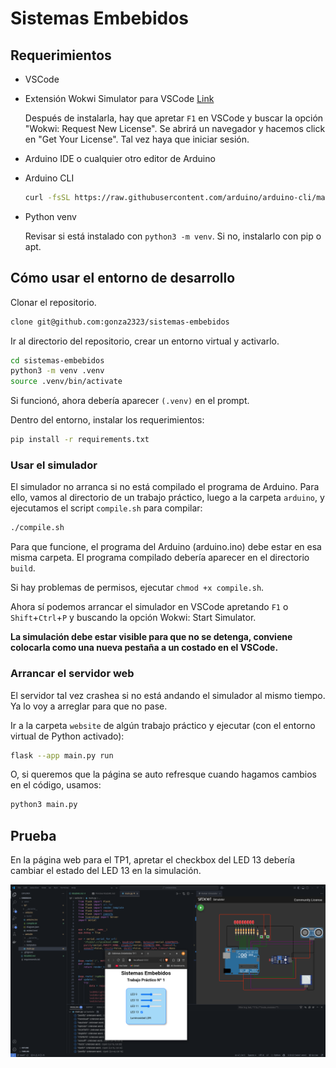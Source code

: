 # Sistemas Embebidos

## Requerimientos

- VSCode

- Extensión Wokwi Simulator para VSCode [Link](https://marketplace.visualstudio.com/items?itemName=wokwi.wokwi-vscode)
    
    Después de instalarla, hay que apretar `F1` en VSCode y buscar la opción "Wokwi: Request New License". Se abrirá un navegador y hacemos click en "Get Your License". Tal vez haya que iniciar sesión.

- Arduino IDE o cualquier otro editor de Arduino

- Arduino CLI
    ```bash
    curl -fsSL https://raw.githubusercontent.com/arduino/arduino-cli/master/install.sh | BINDIR=~/.local/bin sh
    ```

- Python venv

    Revisar si está instalado con `python3 -m venv`. Si no, instalarlo con pip o apt.


## Cómo usar el entorno de desarrollo

Clonar el repositorio.

```bash
clone git@github.com:gonza2323/sistemas-embebidos
```

Ir al directorio del repositorio, crear un entorno virtual y activarlo.

```bash
cd sistemas-embebidos
python3 -m venv .venv
source .venv/bin/activate
```

Si funcionó, ahora debería aparecer `(.venv)` en el prompt.

Dentro del entorno, instalar los requerimientos:

```bash
pip install -r requirements.txt
```

### Usar el simulador

El simulador no arranca si no está compilado el programa de Arduino. Para ello, vamos al directorio de un trabajo práctico, luego a la carpeta `arduino`, y ejecutamos el script `compile.sh` para compilar:

```bash
./compile.sh
```

Para que funcione, el programa del Arduino (arduino.ino) debe estar en esa misma carpeta. El programa compilado debería aparecer en el directorio `build`.

Si hay problemas de permisos, ejecutar `chmod +x compile.sh`.

Ahora sí podemos arrancar el simulador en VSCode apretando `F1` o `Shift`+`Ctrl`+`P` y buscando la opción Wokwi: Start Simulator.

**La simulación debe estar visible para que no se detenga, conviene colocarla como una nueva pestaña a un costado en el VSCode.**


### Arrancar el servidor web

El servidor tal vez crashea si no está andando el simulador al mismo tiempo. Ya lo voy a arreglar para que no pase.

Ir a la carpeta `website` de algún trabajo práctico y ejecutar (con el entorno virtual de Python activado):

```bash
flask --app main.py run
```

O, si queremos que la página se auto refresque cuando hagamos cambios en el código, usamos:
```bash
python3 main.py
```

## Prueba

En la página web para el TP1, apretar el checkbox del LED 13 debería cambiar el estado del LED 13 en la simulación.

![screenshot del entorno](./img/screenshot.png)
